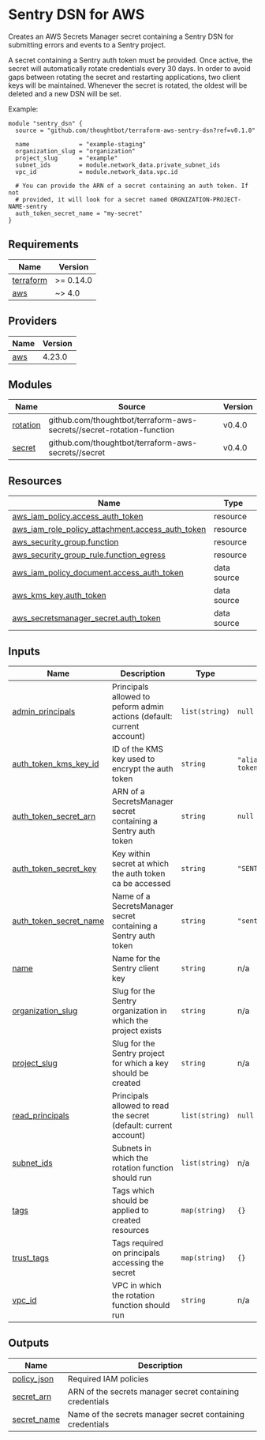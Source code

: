 # Sentry DSN for AWS

Creates an AWS Secrets Manager secret containing a Sentry DSN for submitting
errors and events to a Sentry project.

A secret containing a Sentry auth token must be provided. Once active, the
secret will automatically rotate credentials every 30 days. In order to avoid
gaps between rotating the secret and restarting applications, two client keys
will be maintained. Whenever the secret is rotated, the oldest will be deleted
and a new DSN will be set.

Example:

```
module "sentry_dsn" {
  source = "github.com/thoughtbot/terraform-aws-sentry-dsn?ref=v0.1.0"

  name              = "example-staging"
  organization_slug = "organization"
  project_slug      = "example"
  subnet_ids        = module.network_data.private_subnet_ids
  vpc_id            = module.network_data.vpc.id

  # You can provide the ARN of a secret containing an auth token. If not
  # provided, it will look for a secret named ORGNIZATION-PROJECT-NAME-sentry
  auth_token_secret_name = "my-secret"
}
```

<!-- BEGIN_TF_DOCS -->
## Requirements

| Name | Version |
|------|---------|
| <a name="requirement_terraform"></a> [terraform](#requirement\_terraform) | >= 0.14.0 |
| <a name="requirement_aws"></a> [aws](#requirement\_aws) | ~> 4.0 |

## Providers

| Name | Version |
|------|---------|
| <a name="provider_aws"></a> [aws](#provider\_aws) | 4.23.0 |

## Modules

| Name | Source | Version |
|------|--------|---------|
| <a name="module_rotation"></a> [rotation](#module\_rotation) | github.com/thoughtbot/terraform-aws-secrets//secret-rotation-function | v0.4.0 |
| <a name="module_secret"></a> [secret](#module\_secret) | github.com/thoughtbot/terraform-aws-secrets//secret | v0.4.0 |

## Resources

| Name | Type |
|------|------|
| [aws_iam_policy.access_auth_token](https://registry.terraform.io/providers/hashicorp/aws/latest/docs/resources/iam_policy) | resource |
| [aws_iam_role_policy_attachment.access_auth_token](https://registry.terraform.io/providers/hashicorp/aws/latest/docs/resources/iam_role_policy_attachment) | resource |
| [aws_security_group.function](https://registry.terraform.io/providers/hashicorp/aws/latest/docs/resources/security_group) | resource |
| [aws_security_group_rule.function_egress](https://registry.terraform.io/providers/hashicorp/aws/latest/docs/resources/security_group_rule) | resource |
| [aws_iam_policy_document.access_auth_token](https://registry.terraform.io/providers/hashicorp/aws/latest/docs/data-sources/iam_policy_document) | data source |
| [aws_kms_key.auth_token](https://registry.terraform.io/providers/hashicorp/aws/latest/docs/data-sources/kms_key) | data source |
| [aws_secretsmanager_secret.auth_token](https://registry.terraform.io/providers/hashicorp/aws/latest/docs/data-sources/secretsmanager_secret) | data source |

## Inputs

| Name | Description | Type | Default | Required |
|------|-------------|------|---------|:--------:|
| <a name="input_admin_principals"></a> [admin\_principals](#input\_admin\_principals) | Principals allowed to peform admin actions (default: current account) | `list(string)` | `null` | no |
| <a name="input_auth_token_kms_key_id"></a> [auth\_token\_kms\_key\_id](#input\_auth\_token\_kms\_key\_id) | ID of the KMS key used to encrypt the auth token | `string` | `"alias/sentry-auth-token"` | no |
| <a name="input_auth_token_secret_arn"></a> [auth\_token\_secret\_arn](#input\_auth\_token\_secret\_arn) | ARN of a SecretsManager secret containing a Sentry auth token | `string` | `null` | no |
| <a name="input_auth_token_secret_key"></a> [auth\_token\_secret\_key](#input\_auth\_token\_secret\_key) | Key within secret at which the auth token ca be accessed | `string` | `"SENTRY_AUTH_TOKEN"` | no |
| <a name="input_auth_token_secret_name"></a> [auth\_token\_secret\_name](#input\_auth\_token\_secret\_name) | Name of a SecretsManager secret containing a Sentry auth token | `string` | `"sentry-auth-token"` | no |
| <a name="input_name"></a> [name](#input\_name) | Name for the Sentry client key | `string` | n/a | yes |
| <a name="input_organization_slug"></a> [organization\_slug](#input\_organization\_slug) | Slug for the Sentry organization in which the project exists | `string` | n/a | yes |
| <a name="input_project_slug"></a> [project\_slug](#input\_project\_slug) | Slug for the Sentry project for which a key should be created | `string` | n/a | yes |
| <a name="input_read_principals"></a> [read\_principals](#input\_read\_principals) | Principals allowed to read the secret (default: current account) | `list(string)` | `null` | no |
| <a name="input_subnet_ids"></a> [subnet\_ids](#input\_subnet\_ids) | Subnets in which the rotation function should run | `list(string)` | n/a | yes |
| <a name="input_tags"></a> [tags](#input\_tags) | Tags which should be applied to created resources | `map(string)` | `{}` | no |
| <a name="input_trust_tags"></a> [trust\_tags](#input\_trust\_tags) | Tags required on principals accessing the secret | `map(string)` | `{}` | no |
| <a name="input_vpc_id"></a> [vpc\_id](#input\_vpc\_id) | VPC in which the rotation function should run | `string` | n/a | yes |

## Outputs

| Name | Description |
|------|-------------|
| <a name="output_policy_json"></a> [policy\_json](#output\_policy\_json) | Required IAM policies |
| <a name="output_secret_arn"></a> [secret\_arn](#output\_secret\_arn) | ARN of the secrets manager secret containing credentials |
| <a name="output_secret_name"></a> [secret\_name](#output\_secret\_name) | Name of the secrets manager secret containing credentials |
<!-- END_TF_DOCS -->
